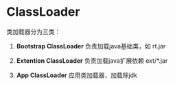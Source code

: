 

# ClassLoader
类加载器分为三类：

1. **Bootstrap ClassLoader**
  负责加载java基础类，如 rt.jar 

2. **Extention ClassLoader**
  负责加载java扩展依赖 ext/*.jar 

3. **App ClassLoader**
  应用类加载器，加载除jdk